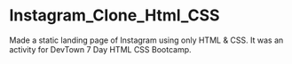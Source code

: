 # Instagram_Clone_Html_CSS

Made a static landing page of Instagram using only HTML & CSS. It was an activity for DevTown 7 Day HTML CSS Bootcamp.
